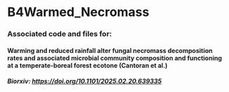 # B4Warmed_Necromass

### Associated code and files for: 
#### Warming and reduced rainfall alter fungal necromass decomposition rates and associated microbial community composition and functioning at a temperate-boreal forest ecotone (Cantoran et al.)

##### Biorxiv: https://doi.org/10.1101/2025.02.20.639335


